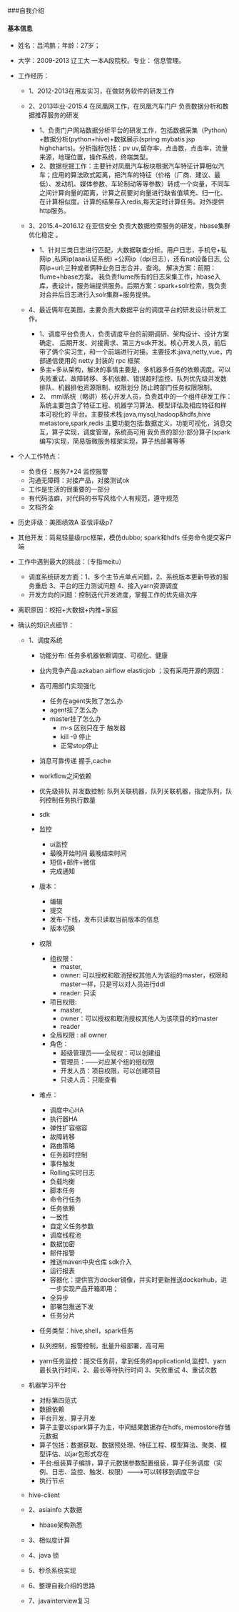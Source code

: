 ###自我介绍
#### 基本信息
* 姓名：吕鸿鹏；年龄：27岁；
* 大学：2009-2013 辽工大 一本A段院校。专业： 信息管理。
* 工作经历：
	* 1、2012-2013在用友实习，在做财务软件的研发工作
	* 2、2013毕业-2015.4 在凤凰网工作，在凤凰汽车门户 负责数据分析和数据推荐服务的研发
		* 1、负责门户网站数据分析平台的研发工作，包括数据采集（Python）+数据分析(python+hive)+数据展示(spring mybatis jsp highcharts)。分析指标包括：pv uv,留存率，点击数，点击率，流量来源，地理位置，操作系统，终端类型。
		* 2、数据挖掘工作：主要针对凤凰汽车板块根据汽车特征计算相似汽车；应用的算法欧式距离，把汽车的特征（价格（厂商、建议、最低）、发动机、媒体参数、车轮制动等等参数）转成一个向量，不同车之间计算向量的距离，计算之前要对向量进行缺省值填充、归一化、在计算相似度。计算的结果存入redis,每天定时计算任务。对外提供http服务。
		
	* 3、2015.4~2016.12 在亚信安全 负责大数据检索服务的研发，hbase集群优化稳定 。
		* 1、针对三类日志进行匹配，大数据联查分析。用户日志，手机号+私网ip ,私网ip(aaa认证系统) +公网ip（dpi日志），还有nat设备日志, 公网ip+url;三种或者俩种业务日志合并，查询。 解决方案：前期：flume+hbase方案， 我负责flume所有的日志采集工作，hbase入库，表设计，服务端提供服务。后期方案：spark+solr检索，我负责对合并后日志进行入solr集群+服务提供。
	* 4、最近俩年在美图，主要负责大数据平台的调度平台的研发设计研发工作。
		* 1、调度平台负责人，负责调度平台的前期调研、架构设计、设计方案确定、 后期开发、对接需求、第三方sdk开发。核心开发人员，前后带了俩个实习生，和一个前端进行对接。主要技术:java,netty,vue，内部通信使用的 netty 封装的 rpc 框架
		* 多主+多从架构，解决的事情主要是，多机器多任务的依赖调度。可以失败重试、故障转移、多机依赖、错误超时监控、队列优先级并发数排队、机器排他资源限制、权限划分 防止跨部门任务权限限制。
		* 2、 mml系统（略讲）核心开发人员，负责其中的一个组件研发工作：系统主要包含了特征工程、机器学习算法、模型评估及相应特征和样本可视化的 平台。主要技术栈:java,mysql,hadoop&hdfs,hive metastore,spark,redis 主要功能包括:数据定义，功能可视化，消息交互，算子实现，调度管理，系统高可用 我负责的部分:部分算子(spark 编写)实现，简易版微服务框架实现，算子热部署等等

* 个人工作特点：
	* 负责任：服务7*24 监控报警
	* 沟通无障碍：对接产品，对接测试ok
	* 工作是生活的很重要的一部分
	* 有代码洁癖，对代码的书写风格个人有规范，遵守规范
	* 文档齐全

* 历史评级：美图绩效A 亚信评级p7
* 其他开发：简易轻量级rpc框架，模仿dubbo; spark和hdfs 任务命令提交客户端

* 工作中遇到最大的挑战：（专指meitu）
	*  调度系统研发方面：1、多个主节点单点问题，2、系统版本更新导致的服务重启 3、平台的压力测试问题 4、接入yarn资源调度
	*  开发方向的问题：控制迭代开发进度，掌握工作的优先级次序
* 离职原因：校招+大数据+内推+家庭



* 确认的知识点细节：
	* 1、调度系统
		* 功能分布: 任务多机器依赖调度、可视化、健康
		* 业内竞争产品:azkaban airflow elasticjob ；没有采用开源的原因：
		* 高可用部门实现强化 
			* 任务在agent失败了怎么办
			* agent挂了怎么办
			* master挂了怎么办
				* m-s 区别只在于 触发器 
				* kill -9 停止
				* 正常stop停止 
		* 消息可靠传递 握手,cache
		* workflow之间依赖
		* 优先级排队 并发数控制: 队列关联机器，队列关联机器，指定队列，队列控制任务执行数量
		* sdk
		* 监控
			* ui监控
			* 最晚开始时间 最晚结束时间 
			* 短信+邮件+微信
			* 完成通知 
		* 版本：
			* 编辑
			* 提交
			* 发布-下线，发布只读取当前版本的信息
			* 版本切换 
		* 权限
			* 组权限：
				* master,
				* owner: 可以授权和取消授权其他人为该组的master，权限和master一样，只是可以对人员进行ddl
				* reader: 只读
			* 项目权限:
				* master,
				* owner：可以授权和取消授权其他人为该项目的的master
				* reader
			* 全局权限 : all owner
			* 角色：
				* 超级管理员——全局权：可以创建组
				* 管理员：——对应某个组的组权限
				* 开发人员：项目权限，可以创建项目
				* 只读人员：只能查看
		* 难点：
			* 调度中心HA
			* 执行器HA
			* 弹性扩容缩容
			* 故障转移
			* 路由策略
			* 任务超时控制
			* 事件触发
			* Rolling实时日志
			* 负载均衡
			* 脚本任务
			* 命令行任务
			* 任务依赖
			* 一致性
			* 自定义任务参数
			* 调度线程池
			* 数据加密
			* 邮件报警
			* 推送maven中央仓库 sdk介入
			* 运行报表
			* 容器化：提供官方docker镜像，并实时更新推送dockerhub，进一步实现产品开箱即用； 
			* 全异步
			* 部署包推送下发
			* 任务分片
				
		* 任务类型：hive,shell，spark任务
		* 队列控制，报警控制，批量升级部署，高可用
		* yarn任务监控：提交任务前，拿到任务的applicationId,监控1、yarn最长执行时间，2、最长等待执行时间 3、失败重试 4、重试次数

	* 机器学习平台
		* 对标第四范式
		* 数据依赖
		* 平台开发、算子开发
		* 算子主要以spark算子为主，中间结果数据存在hdfs, memostore存储元数据
		* 算子包括：数据获取、数据预处理、特征工程、模型算法、聚类、模型评估、以jar包形式存在
		* 平台:组装算子编排，算子元数据参数配置组装，算子任务调度（实例、日志、监控、触发、权限）--->可以转移到调度平台
		* 执行节点

	* hive-client	
		
		 		
	* 2、asiainfo 大数据
		* hbase架构熟悉
	* 3、相似度计算  
	* 4、java 锁
	* 5、秒杀系统实现
	* 6、整理自我介绍的思路
	* 7、javainterview复习
	
	
	
	
	